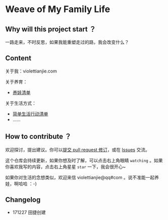 # Weave of My Family Life


## Why will this project start ？


一路走来，不时反思，如果我能重塑走过的路，我会改变什么？



## Content

关于我：violettianjie.com 


关于养育：

- [养娃清单](https://github.com/violettianjie/ForFamily/blob/master/HbBreeding.md)


关于生活方式：

- [简单生活行动清单]()
- ……


## How to contribute ？


欢迎探讨，提出建议。你可以[提交 pull request 修订](https://guides.github.com/activities/forking/#making-changes)，或在 [Issues](https://github.com/violettianjie/ForFamily/issues) 交流。

这个仓库会持续更新，如果你想及时了解，可以点击右上角眼睛 `watching` 。如果你喜欢我写的内容，点击右上角星星 `star` 一下，我会很开心~

如果你对生活的念想类似，欢迎来信 violettianjie@qq#com 。说不准能一起养娃，啊哈哈 ：-)




## Changelog 

- 171227 田捷创建

